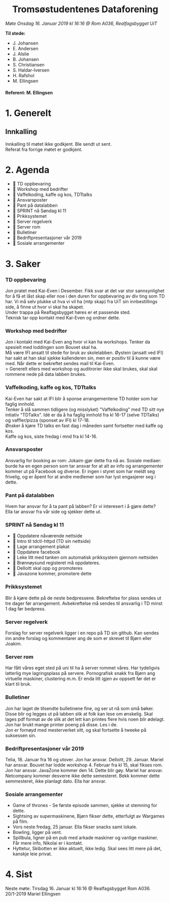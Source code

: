 <h1> <center> Tromsøstudentenes Dataforening </center> </h1>

*Møte Onsdag 16. Januar 2019 kl 16:16 @ Rom A036, Realfagsbygget UiT*

**Til stede:**
* J. Johansen
* E. Andersen
* J. Alslie
* B. Johansen
* S. Christiansen
* S. Haldar-Iversen
* H. Rafshol
* M. Ellingsen


#### Referent:  M. Ellingsen

# 1. Generelt
## Innkalling
Innkalling til møtet ikke godkjent. Ble sendt ut sent.<br/>
Referat fra forrige møtet er godkjent.  

# 2. Agenda
* :purple_heart: TD oppbevaring
* :purple_heart: Workshop med bedrifter
* :purple_heart: Vaffelkoding, kaffe og kos, TDTtalks 
* :purple_heart: Ansvarsposter
* :purple_heart: Pant på datalabben
* :purple_heart: SPRINT nå Søndag kl 11
* :purple_heart: Prikksystemet
* :purple_heart: Server regelverk
* :purple_heart: Server rom
* :purple_heart: Bulletiner
* :purple_heart: Bedriftpresentasjoner vår 2019
* :purple_heart: Sosiale arrangementer


# 3. Saker
### TD oppbevaring
Jon pratet med Kai-Even i Desember. Fikk svar at det var stor
sannsynlighet for å få et låst skap eller noe i den duren for oppbevaring av div ting
som TD har. Vi må selv plukke ut
hva vi vil ha (mtp skap) fra UiT sin innbestillings side, å finne ut hvor
vi skal ha skapet. <br/> 
Under trappa på Realfagsbygget høres er et passende sted.<br/>
Teknisk tar opp kontakt med Kai-Even og ordner dette.

### Workshop med bedrifter
Jon i kontakt med Kai-Even ang hvor vi kan ha workshops.
Tenker da spesielt med loddingen som Bouvet skal ha. <br/> 
Må være IFI ansatt til stede for bruk av skolelabben. Øystein (ansatt ved IFI) har sakt at han skal sjekke kallenderen sin, men er positiv til å kunne være med.
Når dette er bekreftet sendes mail til Kai-Even. <br/>>
Generelt ellers med workshop og auditrorier ikke skal brukes, skal 
skal rommene nede på data labben brukes. 

### Vaffelkoding, kaffe og kos, TDTtalks
Kai-Even har sakt at IFI blir å sponse arrangementene TD holder som har faglig
innhold.<br/> Tenker å slå sammen tidligere (og misslyket) "Vaffelkoding" med 
TD sitt nye intiativ "TDTalks". Idé er da å ha faglig innhold fra kl 16-17 (selve TDTalks) og vaffler/pizza (sponset av IFI) kl 17-18. <br/>
Ønsker å kjøre TD talks en fast dag i måneden samt fortsetter med kaffe
og kos. <br/>
Kaffe og kos, siste fredag i mnd fra kl 14-16. 

### Ansvarsposter
Ansvarlig for booking av rom: Jokaim gjør dette fra nå av.
Sosiale mediaer: burde ha en egen person som tar ansvar for at alt av
info og arrangementer kommer ut på Facebook og diverse. Er ingen i styret som
har meldt seg frivelig, og er åpent for at andre medlemer som har lyst engasjerer seg i dette. 

### Pant på datalabben
Hvem har ansvar for å ta pant på labben?
Er vi interesert i å gjøre dette? <br/>
Ella tar ansvar fra vår side og sjekker dette ut. 

### SPRINT nå Søndag kl 11
* :purple_heart: Oppdatere nåværende nettside
* :purple_heart: Intro til tdctl-httpd (TD sin nettside) 
* :purple_heart: Lage arrangement plakat
* :purple_heart: Oppdatere facebook
* :purple_heart: Leke litt med tanken om automatisk prikksystem gjennom nettsiden
* :purple_heart: Brønnøysund registeret må oppdateres.
* :purple_heart: Delloitt skal opp og promoteres
* :purple_heart: Javazone kommer, promotere dette

### Prikksystemet
Blir å kjøre dette på de neste bedpressene. Bekreftelse
for plass sendes ut tre dager før arrangement. Avbekreftelse må sendes til ansvarlig
i TD minst 1 dag før bedpress.

### Server regelverk
Forslag for server regelverk ligger i en repo på TD sin github. Kan sendes inn andre forslag og kommentarer ang de som er skrevet til Bjørn eller Joakim. 

###  Server rom
Har fått våres eget sted på uni til ha å server rommet våres. 
Har tydeligvis latterlig mye lagringsplass på servere.
Pornografisk snakk fra Bjørn ang virtuelle maskiner, clustering m.m.
Er enda litt igjen av oppsett før det er klart til bruk. 

### Bulletiner
Jon har laget de tilsendte bulletinene fine, og ser ut nå som små bøker. 
Disse blir og legges ut på labben slik at folk kan lese om ønskelig. 
Skal lages pdf format av de slik at det lett kan printes flere hvis noen 
blir ødelagt. Jon har brukt mange printer poeng på disse. Les i de. <br/>
Jon er fornøyd med mesterverket sitt, og skal fortsette å
tweeke på suksessen sin. 

### Bedriftpresentasjoner vår 2019
Telia, 18. Januar fra 16 og utover. Jon har ansvar.
Delloitt, 29. Januar. Mariel har ansvar. 
Bouvet har lodde workshop 4. Februar fra kl 15, skal fikses rom. Jon har ansvar.
JavaZone kommer den 14. Dette blir gøy. Mariel har ansvar. 
Netcompany kommer desverre ikke dette semesteret. 
Bekk kommer dette semmesteret, ikke planlagt dato. Ella har ansvar.

### Sosiale arrangementer
- Game of thrones - Se første episode sammen, sjekke ut stemning for dette.
- Sightsing av supermaskinene, Bjørn fikser dette, etterfulgt av Wargames på film.
- Vors neste fredag, 25 januar. Ella fikser snacks samt lokale.
- Bowling, ligger på vent. 
- Spillbula, ligner på en pub med arkade maskiner og vanlige maskiner.
        Får mere info, Nikolai er i kontakt. 
- Hyttetur, Skibotten er ikke aktuelt, ikke ledig. 
        Skal sees litt mere på det, kanskje leie privat.


# 4. Sist
Neste møte: Tirsdag 16. Januar kl 16:16 @ Realfagsbygget Rom A036.<br/>
20/1-2019 Mariel Ellingsen
